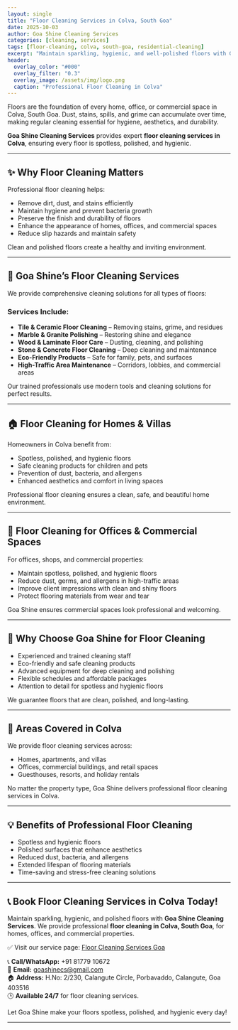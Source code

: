```yaml
---
layout: single
title: "Floor Cleaning Services in Colva, South Goa"
date: 2025-10-03
author: Goa Shine Cleaning Services
categories: [cleaning, services]
tags: [floor-cleaning, colva, south-goa, residential-cleaning]
excerpt: "Maintain sparkling, hygienic, and well-polished floors with Goa Shine’s professional floor cleaning services in Colva, South Goa."
header:
  overlay_color: "#000"
  overlay_filter: "0.3"
  overlay_image: /assets/img/logo.png
  caption: "Professional Floor Cleaning in Colva"
---
```


Floors are the foundation of every home, office, or commercial space in Colva, South Goa. Dust, stains, spills, and grime can accumulate over time, making regular cleaning essential for hygiene, aesthetics, and durability.  

**Goa Shine Cleaning Services** provides expert **floor cleaning services in Colva**, ensuring every floor is spotless, polished, and hygienic.

---

## ✨ Why Floor Cleaning Matters
Professional floor cleaning helps:  
- Remove dirt, dust, and stains efficiently  
- Maintain hygiene and prevent bacteria growth  
- Preserve the finish and durability of floors  
- Enhance the appearance of homes, offices, and commercial spaces  
- Reduce slip hazards and maintain safety  

Clean and polished floors create a healthy and inviting environment.

---

## 🌟 Goa Shine’s Floor Cleaning Services
We provide comprehensive cleaning solutions for all types of floors:

### Services Include:
- **Tile & Ceramic Floor Cleaning** – Removing stains, grime, and residues  
- **Marble & Granite Polishing** – Restoring shine and elegance  
- **Wood & Laminate Floor Care** – Dusting, cleaning, and polishing  
- **Stone & Concrete Floor Cleaning** – Deep cleaning and maintenance  
- **Eco-Friendly Products** – Safe for family, pets, and surfaces  
- **High-Traffic Area Maintenance** – Corridors, lobbies, and commercial areas  

Our trained professionals use modern tools and cleaning solutions for perfect results.

---

## 🏠 Floor Cleaning for Homes & Villas
Homeowners in Colva benefit from:  
- Spotless, polished, and hygienic floors  
- Safe cleaning products for children and pets  
- Prevention of dust, bacteria, and allergens  
- Enhanced aesthetics and comfort in living spaces  

Professional floor cleaning ensures a clean, safe, and beautiful home environment.

---

## 🏢 Floor Cleaning for Offices & Commercial Spaces
For offices, shops, and commercial properties:  
- Maintain spotless, polished, and hygienic floors  
- Reduce dust, germs, and allergens in high-traffic areas  
- Improve client impressions with clean and shiny floors  
- Protect flooring materials from wear and tear  

Goa Shine ensures commercial spaces look professional and welcoming.

---

## 🚿 Why Choose Goa Shine for Floor Cleaning
- Experienced and trained cleaning staff  
- Eco-friendly and safe cleaning products  
- Advanced equipment for deep cleaning and polishing  
- Flexible schedules and affordable packages  
- Attention to detail for spotless and hygienic floors  

We guarantee floors that are clean, polished, and long-lasting.

---

## 📍 Areas Covered in Colva
We provide floor cleaning services across:  
- Homes, apartments, and villas  
- Offices, commercial buildings, and retail spaces  
- Guesthouses, resorts, and holiday rentals  

No matter the property type, Goa Shine delivers professional floor cleaning services in Colva.

---

## 💡 Benefits of Professional Floor Cleaning
- Spotless and hygienic floors  
- Polished surfaces that enhance aesthetics  
- Reduced dust, bacteria, and allergens  
- Extended lifespan of flooring materials  
- Time-saving and stress-free cleaning solutions  

---

## 📞 Book Floor Cleaning Services in Colva Today!
Maintain sparkling, hygienic, and polished floors with **Goa Shine Cleaning Services**. We provide professional **floor cleaning in Colva, South Goa**, for homes, offices, and commercial properties.  

✅ Visit our service page: [Floor Cleaning Services Goa](https://www.goashinecs.com/floor-cleaning-goa.html)  

📞 **Call/WhatsApp:** +91 81779 10672  
📧 **Email:** goashinecs@gmail.com  
🏠 **Address:** H.No: 2/230, Calangute Circle, Porbavaddo, Calangute, Goa 403516  
🕒 **Available 24/7** for floor cleaning services.  

Let Goa Shine make your floors spotless, polished, and hygienic every day!  

---
